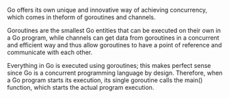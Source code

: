 Go offers its own unique and innovative way of achieving concurrency, which comes in theform of goroutines and channels.

Goroutines are the smallest Go entities that can be executed on their own in a Go program, while channels can get data from goroutines in a concurrent and efficient way and thus allow goroutines to have a point of reference and
communicate with each other.



Everything in Go is executed using goroutines; this makes perfect sense since Go is a concurrent programming language by design.
Therefore, when a Go program starts its execution, its single goroutine calls the main() function, which starts the actual program execution.